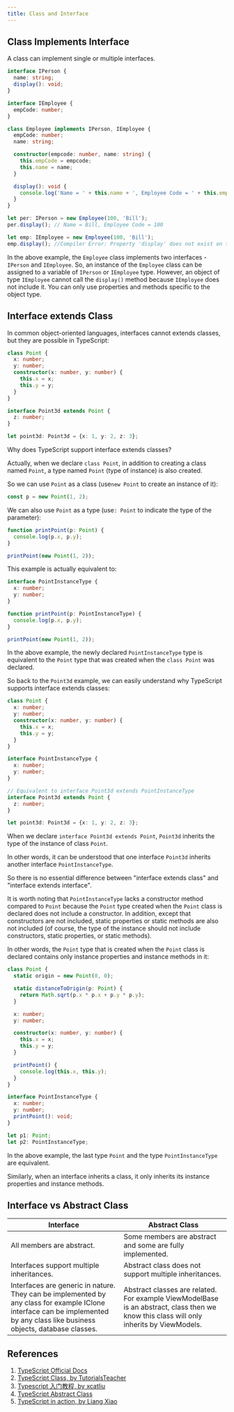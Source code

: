 ```yaml
---
title: Class and Interface
---
```


## Class Implements Interface

A class can implement single or multiple interfaces.

```typescript
interface IPerson {
  name: string;
  display(): void;
}

interface IEmployee {
  empCode: number;
}

class Employee implements IPerson, IEmployee {
  empCode: number;
  name: string;

  constructor(empcode: number, name: string) {
    this.empCode = empcode;
    this.name = name;
  }

  display(): void {
    console.log('Name = ' + this.name + ', Employee Code = ' + this.empCode);
  }
}

let per: IPerson = new Employee(100, 'Bill');
per.display(); // Name = Bill, Employee Code = 100

let emp: IEmployee = new Employee(100, 'Bill');
emp.display(); //Compiler Error: Property 'display' does not exist on type 'IEmployee'
```

In the above example, the `Employee` class implements two interfaces - `IPerson` and `IEmployee`. So, an instance of the `Employee` class can be assigned to a variable of `IPerson` or `IEmployee` type. However, an object of type `IEmployee` cannot call the `display()` method because `IEmployee` does not include it. You can only use properties and methods specific to the object type.

## Interface extends Class

In common object-oriented languages, interfaces cannot extends classes, but they are possible in TypeScript:

```typescript
class Point {
  x: number;
  y: number;
  constructor(x: number, y: number) {
    this.x = x;
    this.y = y;
  }
}

interface Point3d extends Point {
  z: number;
}

let point3d: Point3d = {x: 1, y: 2, z: 3};
```

Why does TypeScript support interface extends classes?

Actually, when we declare `class Point`, in addition to creating a class named `Point`, a type named `Point` (type of instance) is also created.

So we can use `Point` as a class (use`new Point` to create an instance of it):

```typescript
const p = new Point(1, 2);
```

We can also use `Point` as a type (use`: Point` to indicate the type of the parameter):

```typescript
function printPoint(p: Point) {
  console.log(p.x, p.y);
}

printPoint(new Point(1, 2));
```

This example is actually equivalent to:

```typescript
interface PointInstanceType {
  x: number;
  y: number;
}

function printPoint(p: PointInstanceType) {
  console.log(p.x, p.y);
}

printPoint(new Point(1, 2));
```

In the above example, the newly declared `PointInstanceType` type is equivalent to the `Point` type that was created when the `class Point` was declared.

So back to the `Point3d` example, we can easily understand why TypeScript supports interface extends classes:

```typescript
class Point {
  x: number;
  y: number;
  constructor(x: number, y: number) {
    this.x = x;
    this.y = y;
  }
}

interface PointInstanceType {
  x: number;
  y: number;
}

// Equivalent to interface Point3d extends PointInstanceType
interface Point3d extends Point {
  z: number;
}

let point3d: Point3d = {x: 1, y: 2, z: 3};
```

When we declare `interface Point3d extends Point`, `Point3d` inherits the type of the instance of class `Point`.

In other words, it can be understood that one interface `Point3d` inherits another interface `PointInstanceType`.

So there is no essential difference between "interface extends class" and "interface extends interface".

It is worth noting that `PointInstanceType` lacks a constructor method compared to `Point` because the `Point` type created when the `Point` class is declared does not include a constructor. In addition, except that constructors are not included, static properties or static methods are also not included (of course, the type of the instance should not include constructors, static properties, or static methods).

In other words, the `Point` type that is created when the `Point` class is declared contains only instance properties and instance methods in it:

```typescript
class Point {
  static origin = new Point(0, 0);

  static distanceToOrigin(p: Point) {
    return Math.sqrt(p.x * p.x + p.y * p.y);
  }

  x: number;
  y: number;

  constructor(x: number, y: number) {
    this.x = x;
    this.y = y;
  }

  printPoint() {
    console.log(this.x, this.y);
  }
}

interface PointInstanceType {
  x: number;
  y: number;
  printPoint(): void;
}

let p1: Point;
let p2: PointInstanceType;
```

In the above example, the last type `Point` and the type `PointInstanceType` are equivalent.

Similarly, when an interface inherits a class, it only inherits its instance properties and instance methods.

## Interface vs Abstract Class

| Interface | Abstract Class |
| --- | --- |
| All members are abstract. | Some members are abstract and some are fully implemented. |
| Interfaces support multiple inheritances. | Abstract class does not support multiple inheritances. |
| Interfaces are generic in nature. They can be implemented by any class for example IClone interface can be implemented by any class like business objects, database classes. | Abstract classes are related. For example ViewModelBase is an abstract, class then we know this class will only inherits by ViewModels. |

## References

1. [TypeScript Official Docs](https://www.typescriptlang.org/docs/handbook/classes.html)
2. [TypeScript Class, by TutorialsTeacher](https://www.tutorialsteacher.com/typescript/typescript-class)
3. [Typescript 入门教程, by xcatliu](https://ts.xcatliu.com/advanced/class-and-interfaces)
4. [TypeScript Abstract Class](http://dotnetpattern.com/typescript-abstract-class)
5. [TypeScript in action, by Liang Xiao](https://time.geekbang.org/course/detail/211-108549)
